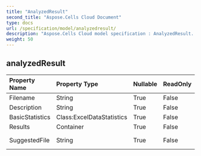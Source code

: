 ```yaml
---
title: "AnalyzedResult"
second_title: "Aspose.Cells Cloud Document"
type: docs
url: /specification/model/analyzedresult/
description: "Aspose.Cells Cloud model specification : AnalyzedResult. Effortlessly handle Excel and other spreadsheet documents with features like opening, generating, editing, splitting, merging, comparing, and converting."
weight: 50
---
```


## **analyzedResult**

 

| Property Name | Property Type | Nullable |  ReadOnly | DefaultValue | Description | 
| :- | :- | :- |:- |  :- | :- |
| Filename | String | True |  False |  |  |  
| Description | String | True |  False |  |  |  
| BasicStatistics | Class:ExcelDataStatistics | True |  False |  |  |  
| Results | Container | True |  False |  |  |  
| SuggestedFile | String | True |  False |  | base64String Excel file |  

